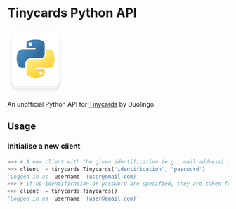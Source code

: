 # Tinycards Python API

<img src="temporary_logo.png" width="128">

An unofficial Python API for [Tinycards](https://tinycards.duolingo.com/) by Duolingo.


## Usage

### Initialise a new client

```python
>>> # A new client with the given identification (e.g., mail address) and password.
>>> client  = tinycards.Tinycards('identification', 'password')
'Logged in as 'username' (user@email.com)'
>>> # If no identification or password are specified, they are taken from ENV.
>>> client  = tinycards.Tinycards()
'Logged in as 'username' (user@email.com)'
```
